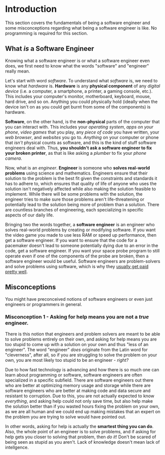 # Introduction
This section covers the fundamentals of being a software engineer and some misconceptions regarding what being a software engineer is like. No programming is required for this section.

## What *is* a Software Engineer
Knowing what a software engineer is or what a software engineer even does, we first need to know what the words "software" and "engineer" really mean. 

Let's start with word *software*. To understand what *software* is, we need to know what *hardware* is. **Hardware** is any **physical component** of any *digital device* (i.e. a computer, a smartphone, a printer, a gaming console, etc.). This includes your computer's monitor, motherboard, keyboard, mouse, hard drive, and so on. Anything you could physically hold (ideally when the device isn't on as you could get burnt from some of the components) is hardware.

**Software**, on the other hand, is the **non-physical** parts of the computer that you can interact with. This includes your *operating system*, *apps on your phone*, *video games* that you play, any *piece of code* you have written, your *web browser*, and *websites* you go to. *Anything* on your computer or phone that *isn't* physical counts as software, and this is the kind of stuff software engineers deal with. Thus, **you shouldn't ask a software engineer to fix your broken printer**, as that is like asking a *plumber* to fix your *phone camera*. 

Now, what is an *engineer*. **Engineer** is someone who **solves real-world problems** using science and mathematics. Engineers ensure that their solution to the problem is the best fit given the constraints and standards it has to adhere to, which ensures that quality of life of anyone who uses the solution isn't negatively affected while also making the solution feasible to implement. While there will be some problems with the solution, the engineer tries to make sure those problems aren't life-threatening or potentially lead to the solution being more of problem than a solution. There are countless branches of engineering, each specializing in specific aspects of our daily life. 

Bringing two the words together, a **software engineer** is an engineer who solves real-world problems by creating or modifying software. If you want the video game you made to use less RAM or speed up performance, then get a software engineer. If you want to ensure that the code for a pacemaker doesn't lead to someone potentially dying due to an error in the code, get a software engineer. If you want your space probe program to still operate even if one of the components of the probe are broken, then a software engineer would be useful. Software engineers are problem-solvers and solve problems using software, which is why they [usually get paid pretty well](https://www.glassdoor.com/Salaries/software-engineer-salary-SRCH_KO0,17.htm). 

## Misconceptions
You might have preconceived notions of software engineers or even just engineers or programmers in general. 

### Misconception 1 - Asking for help means you are not a *true* engineer. 
There is this notion that engineers and problem solvers are meant to be able to solve problems entirely on their own, and asking for help means you are too stupid to come up with a solution on your own and thus "less of an engineer". The word "engineer" *does* originate from the Latin word for "cleverness", after all, so if you are struggling to solve the problem on your own, you are most likely too stupid to be an engineer - *right?*

Due to how fast technology is advancing and how there is so much one can learn about programming or software, software engineers are often specialized in a specific subfield. There are software engineers out there who are better at optimizing memory usage and storage while there are software engineers who are better at making code and data secure and resistant to corruption. Due to this, you are not actually expected to know *everything*, and asking help could not only save time, but also help make the solution better than if you wasted hours fixing the problem on your own, as we are all human and we could end up making mistakes that an expert on the problem you are trying to solve would have pointed out. 

In other words, asking for help is actually the **smartest thing you can do**. Also, the whole point of an engineer is to solve problems, and if asking for help gets you closer to solving that problem, then *do it*! Don't be scared of being seen as stupid as you aren't. Lack of knowledge doesn't mean lack of intellgence. 

